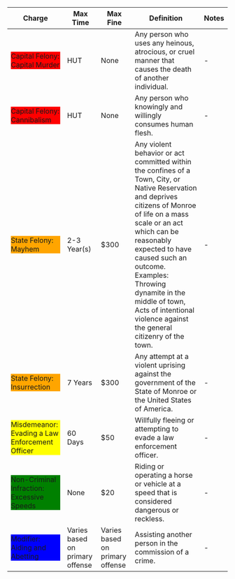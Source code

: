 | Charge | Max Time | Max Fine | Definition | Notes |
|--------|----------|----------|------------|-------|
| <div style='background-color: red;'>Capital Felony: Capital Murder</div> | HUT | None | Any person who uses any heinous, atrocious, or cruel manner that causes the death of another individual. | - |
| <div style='background-color: red;'>Capital Felony: Cannibalism</div> | HUT | None | Any person who knowingly and willingly consumes human flesh. | - |
| <div style='background-color: orange;'>State Felony: Mayhem</div> | 2-3 Year(s) | $300 | Any violent behavior or act committed within the confines of a Town, City, or Native Reservation and deprives citizens of Monroe of life on a mass scale or an act which can be reasonably expected to have caused such an outcome. Examples: Throwing dynamite in the middle of town, Acts of intentional violence against the general citizenry of the town. | - |
| <div style='background-color: orange;'>State Felony: Insurrection</div> | 7 Years | $300 | Any attempt at a violent uprising against the government of the State of Monroe or the United States of America. | - |
| <div style='background-color: yellow;'>Misdemeanor: Evading a Law Enforcement Officer</div> | 60 Days | $50 | Willfully fleeing or attempting to evade a law enforcement officer. | - |
| <div style='background-color: green;'>Non-Criminal Infraction: Excessive Speeds</div> | None | $20 | Riding or operating a horse or vehicle at a speed that is considered dangerous or reckless. | - |
| <div style='background-color: blue;'>Modifier: Aiding and Abetting</div> | Varies based on primary offense | Varies based on primary offense | Assisting another person in the commission of a crime. | - |
